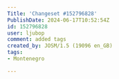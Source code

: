 ```yaml
---
Title: 'Changeset #152796828'
PublishDate: 2024-06-17T10:52:54Z
id: 152796828
user: ljubop
comment: added tags
created_by: JOSM/1.5 (19096 en_GB)
tags:
- Montenegro

---
```

